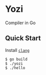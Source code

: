 # Yozi
Compiler in Go

## Quick Start
Install [`clang`](https://clang.llvm.org/)

```console
$ go build
$ ./yozi
$ ./hello
```
